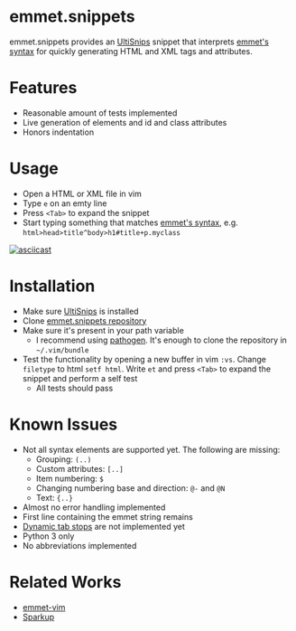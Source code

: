# emmet.snippets

emmet.snippets provides an [UltiSnips](https://github.com/SirVer/ultisnips)
snippet that interprets [emmet's syntax](http://docs.emmet.io/abbreviations/syntax/)
for quickly generating HTML and XML tags and attributes.

# Features

* Reasonable amount of tests implemented
* Live generation of elements and id and class attributes
* Honors indentation

# Usage

* Open a HTML or XML file in vim
* Type `e` on an emty line
* Press `<Tab>` to expand the snippet
* Start typing something that matches [emmet's
  syntax](http://docs.emmet.io/abbreviations/syntax/), e.g.
  `html>head>title^body>h1#title+p.myclass`

[![asciicast](https://asciinema.org/a/81948.png)](https://asciinema.org/a/81948)

# Installation

* Make sure [UltiSnips](https://github.com/SirVer/ultisnips) is installed
* Clone [emmet.snippets repository](https://github.com/jceb/emmet.snippets)
* Make sure it's present in your path variable
  * I recommend using [pathogen](https://github.com/tpope/vim-pathogen).  It's
    enough to clone the repository in `~/.vim/bundle`
* Test the functionality by opening a new buffer in vim `:vs`.  Change
  `filetype` to html `setf html`.  Write `et` and press `<Tab>` to expand the
  snippet and perform a self test
  * All tests should pass


# Known Issues

* Not all syntax elements are supported yet.  The following are missing:
  * Grouping: `(..)`
  * Custom attributes: `[..]`
  * Item numbering: `$`
  * Changing numbering base and direction: `@-` and `@N`
  * Text: `{..}`
* Almost no error handling implemented
* First line containing the emmet string remains
* [Dynamic tab
  stops](https://github.com/SirVer/ultisnips/tree/master/doc/examples/tabstop-generation)
  are not implemented yet
* Python 3 only
* No abbreviations implemented

# Related Works

* [emmet-vim](https://github.com/mattn/emmet-vim)
* [Sparkup](https://github.com/rstacruz/sparkup)

